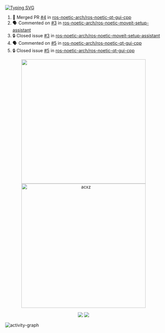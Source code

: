 [![Typing SVG](https://readme-typing-svg.herokuapp.com?size=16&color=AFFFA3&multiline=true&height=75&lines=contributing+to+robotics%2Fae%2Fml%2Fgpu;packaging+it+for+archlinux;ricer)](https://git.io/typing-svg)

<!--START_SECTION:activity-->
1. 🎉 Merged PR [#4](https://github.com/ros-noetic-arch/ros-noetic-qt-gui-cpp/pull/4) in [ros-noetic-arch/ros-noetic-qt-gui-cpp](https://github.com/ros-noetic-arch/ros-noetic-qt-gui-cpp)
2. 🗣 Commented on [#3](https://github.com/ros-noetic-arch/ros-noetic-moveit-setup-assistant/issues/3#issuecomment-1859186766) in [ros-noetic-arch/ros-noetic-moveit-setup-assistant](https://github.com/ros-noetic-arch/ros-noetic-moveit-setup-assistant)
3. 🔒 Closed issue [#3](https://github.com/ros-noetic-arch/ros-noetic-moveit-setup-assistant/issues/3) in [ros-noetic-arch/ros-noetic-moveit-setup-assistant](https://github.com/ros-noetic-arch/ros-noetic-moveit-setup-assistant)
4. 🗣 Commented on [#5](https://github.com/ros-noetic-arch/ros-noetic-qt-gui-cpp/issues/5#issuecomment-1859052198) in [ros-noetic-arch/ros-noetic-qt-gui-cpp](https://github.com/ros-noetic-arch/ros-noetic-qt-gui-cpp)
5. 🔒 Closed issue [#5](https://github.com/ros-noetic-arch/ros-noetic-qt-gui-cpp/issues/5) in [ros-noetic-arch/ros-noetic-qt-gui-cpp](https://github.com/ros-noetic-arch/ros-noetic-qt-gui-cpp)
<!--END_SECTION:activity-->

<p align="center">
  <img width="400em" src=https://github-readme-stats.vercel.app/api?username=acxz&include_all_commits=true&show_icons=true />
  <img width="400em" src="https://github-readme-streak-stats.herokuapp.com/?user=acxz&" alt="acxz" />
</p>

<p align="center">
  <img src=https://github-readme-stats.vercel.app/api/top-langs/?username=acxz&layout=compact />
  <img src=https://github-profile-trophy.vercel.app/?username=acxz&row=2&column=4 />
</p>

![activity-graph](https://github-readme-activity-graph.vercel.app/graph?username=acxz&bg_color=053c4a&color=ffffff&line=76c533&point=8f2fe1&area=true&hide_border=true&hide_title=true)
